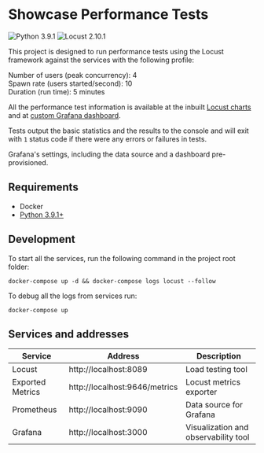 # Showcase Performance Tests
![Python 3.9.1](https://img.shields.io/badge/Python-3.9.1-green.svg)
![Locust 2.10.1](https://img.shields.io/badge/Locust-2.10.1-purple.svg)

This project is designed to run performance tests using the Locust framework against the services with the following
profile:

Number of users (peak concurrency): 4 \
Spawn rate (users started/second): 10 \
Duration (run time): 5 minutes

All the performance test information is available at the inbuilt [Locust charts](http://localhost:8089) and at
[custom Grafana dashboard](http://localhost:3000/d/0WllLp6mq/locust-test).

Tests output the basic statistics and the results to the console and will exit with `1` status code if there were any
errors or failures in tests.

Grafana's settings, including the data source and a dashboard pre-provisioned.

## Requirements

* Docker
* [Python 3.9.1+](https://www.python.org/downloads/release/python-3910/)

## Development

To start all the services, run the following command in the project root folder:

    docker-compose up -d && docker-compose logs locust --follow

To debug all the logs from services run:

    docker-compose up

## Services and addresses

| Service          | Address                       | Description                          |
|------------------|-------------------------------|--------------------------------------|
| Locust           | http://localhost:8089         | Load testing tool                    |
| Exported Metrics | http://localhost:9646/metrics | Locust metrics exporter              |
| Prometheus       | http://localhost:9090         | Data source for Grafana              |
| Grafana          | http://localhost:3000         | Visualization and observability tool |
